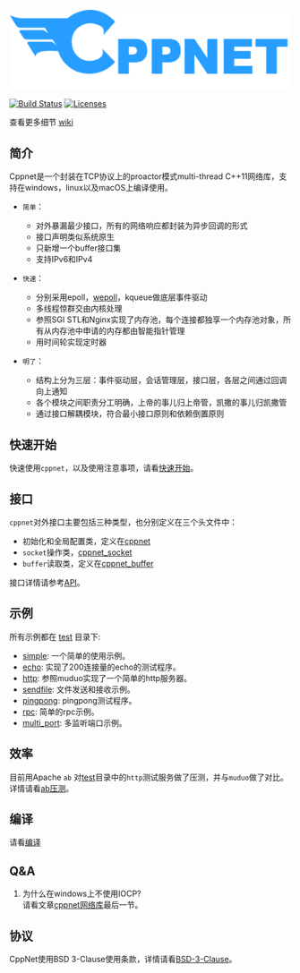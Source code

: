 <p align="left"><img width="500" src="./doc/image/logo.png" alt="cppnet logo"></p>

<p align="left">
    <a href="https://travis-ci.org/caozhiyi/CppNet"><img src="https://travis-ci.org/caozhiyi/CppNet.svg?branch=master" alt="Build Status"></a>
    <a href="https://opensource.org/licenses/BSD-3-Clause"><img src="https://img.shields.io/badge/license-bsd-orange.svg" alt="Licenses"></a>
</p> 

查看更多细节 [wiki](https://github.com/caozhiyi/CppNet/wiki)

## 简介

Cppnet是一个封装在TCP协议上的proactor模式multi-thread C++11网络库，支持在windows，linux以及macOS上编译使用。     
 - `简单`：   
    + 对外暴漏最少接口，所有的网络响应都封装为异步回调的形式
    + 接口声明类似系统原生
    + 只新增一个buffer接口集
    + 支持IPv6和IPv4

- `快速`：    
    + 分别采用epoll，[wepoll](https://github.com/piscisaureus/wepoll)，kqueue做底层事件驱动
    + 多线程惊群交由内核处理
    + 参照SGI STL和Nginx实现了内存池，每个连接都独享一个内存池对象，所有从内存池中申请的内存都由智能指针管理
    + 用时间轮实现定时器

- `明了`： 
    + 结构上分为三层：事件驱动层，会话管理层，接口层，各层之间通过回调向上通知
    + 各个模块之间职责分工明确，上帝的事儿归上帝管，凯撒的事儿归凯撒管
    + 通过接口解耦模块，符合最小接口原则和依赖倒置原则

## 快速开始
快速使用`cppnet`，以及使用注意事项，请看[快速开始](doc/start/quick_start_cn.md)。

## 接口

`cppnet`对外接口主要包括三种类型，也分别定义在三个头文件中：
- 初始化和全局配置类，定义在[cppnet](/include/cppnet.h)
- `socket`操作类，[cppnet_socket](/include/cppnet_socket.h)
- `buffer`读取类，定义在[cppnet_buffer](/include/cppnet_buffer.h)
   
接口详情请参考[API](/doc/api/api_cn.md)。

## 示例

所有示例都在 [test](/test) 目录下:   
- [simple](/test/simple): 一个简单的使用示例。   
- [echo](/test/echo): 实现了200连接量的echo的测试程序。   
- [http](/test/http): 参照muduo实现了一个简单的http服务器。   
- [sendfile](/test/sendfile): 文件发送和接收示例。   
- [pingpong](/test/pingpong): pingpong测试程序。   
- [rpc](/test/rpc): 简单的rpc示例。   
- [multi_port](/test/multi_port): 多监听端口示例。    

## 效率

目前用Apache `ab` 对[test](/test)目录中的`http`测试服务做了压测，并与`muduo`做了对比。   
详情请看[ab压测](/doc/efficiency/apache_ab_bench_cn.md)。

## 编译

请看[编译](/doc/build/build_cn.md)

## Q&A 
1. 为什么在windows上不使用IOCP?    
请看文章[cppnet网络库](/doc/introduction/cppnet.md)最后一节。

## 协议

CppNet使用BSD 3-Clause使用条款，详情请看[BSD-3-Clause](https://opensource.org/licenses/BSD-3-Clause)。
